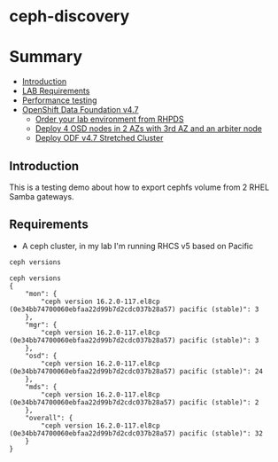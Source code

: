 # ceph-discovery
# Summary
- [Introduction](#Introduction)
- [LAB Requirements](#Requirements)
- [Performance testing](#performance-testing)
- [OpenShift Data Foundation v4.7](#OpenShift-Data-Foundation-v47)
   -  [Order your lab environment from RHPDS](#Order-your-lab-environment-from-RHPDS)
   -  [Deploy 4 OSD nodes in  2 AZs with 3rd AZ and an arbiter node](#Deploy-4-OSD-nodes-in-2-AZs-with-3rd-AZ-with-an-arbiter-node)
   -  [Deploy ODF v4.7 Stretched Cluster](#Deploy-ODF-v47-Stretched-Cluster)

## Introduction
This is a testing demo about how to export cephfs volume from 2 RHEL Samba gateways.

## Requirements
- A ceph cluster, in my lab I'm running RHCS v5 based on Pacific
```bash
ceph versions
```
```
ceph versions
{
    "mon": {
        "ceph version 16.2.0-117.el8cp (0e34bb74700060ebfaa22d99b7d2cdc037b28a57) pacific (stable)": 3
    },
    "mgr": {
        "ceph version 16.2.0-117.el8cp (0e34bb74700060ebfaa22d99b7d2cdc037b28a57) pacific (stable)": 3
    },
    "osd": {
        "ceph version 16.2.0-117.el8cp (0e34bb74700060ebfaa22d99b7d2cdc037b28a57) pacific (stable)": 24
    },
    "mds": {
        "ceph version 16.2.0-117.el8cp (0e34bb74700060ebfaa22d99b7d2cdc037b28a57) pacific (stable)": 2
    },
    "overall": {
        "ceph version 16.2.0-117.el8cp (0e34bb74700060ebfaa22d99b7d2cdc037b28a57) pacific (stable)": 32
    }
}
```
